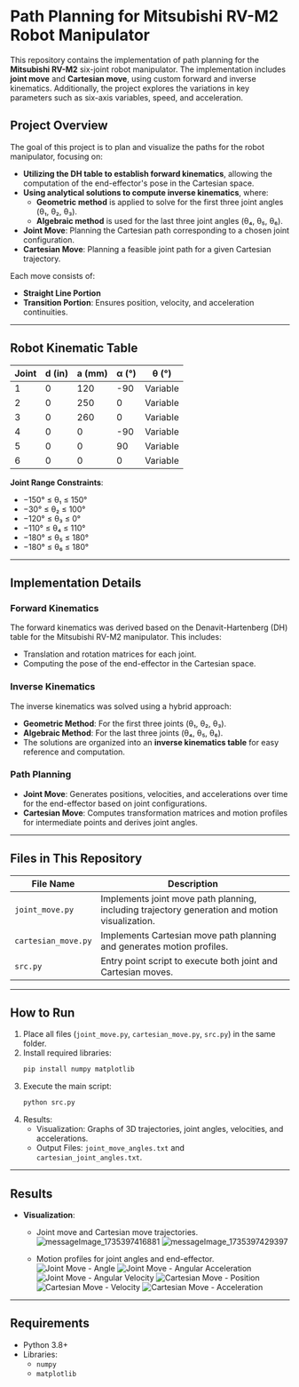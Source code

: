# Path Planning for Mitsubishi RV-M2 Robot Manipulator

This repository contains the implementation of path planning for the **Mitsubishi RV-M2** six-joint robot manipulator. The implementation includes **joint move** and **Cartesian move**, using custom forward and inverse kinematics. Additionally, the project explores the variations in key parameters such as six-axis variables, speed, and acceleration.

## Project Overview

The goal of this project is to plan and visualize the paths for the robot manipulator, focusing on:
- **Utilizing the DH table to establish forward kinematics**, allowing the computation of the end-effector's pose in the Cartesian space.
- **Using analytical solutions to compute inverse kinematics**, where:
  - **Geometric method** is applied to solve for the first three joint angles (θ₁, θ₂, θ₃).
  - **Algebraic method** is used for the last three joint angles (θ₄, θ₅, θ₆).
- **Joint Move**: Planning the Cartesian path corresponding to a chosen joint configuration.
- **Cartesian Move**: Planning a feasible joint path for a given Cartesian trajectory.

Each move consists of:
- **Straight Line Portion**
- **Transition Portion**: Ensures position, velocity, and acceleration continuities.

---

## Robot Kinematic Table

| Joint | d (in) | a (mm)  | α (°)  | θ (°)    |
|-------|--------|---------|--------|----------|
| 1     | 0      | 120     | -90    | Variable |
| 2     | 0      | 250     | 0      | Variable |
| 3     | 0      | 260     | 0      | Variable |
| 4     | 0      | 0       | -90    | Variable |
| 5     | 0      | 0       | 90     | Variable |
| 6     | 0      | 0       | 0      | Variable |

**Joint Range Constraints**:
- −150° ≤ θ₁ ≤ 150°
- −30° ≤ θ₂ ≤ 100°
- −120° ≤ θ₃ ≤ 0°
- −110° ≤ θ₄ ≤ 110°
- −180° ≤ θ₅ ≤ 180°
- −180° ≤ θ₆ ≤ 180°

---

## Implementation Details

### Forward Kinematics
The forward kinematics was derived based on the Denavit-Hartenberg (DH) table for the Mitsubishi RV-M2 manipulator. This includes:
- Translation and rotation matrices for each joint.
- Computing the pose of the end-effector in the Cartesian space.

### Inverse Kinematics
The inverse kinematics was solved using a hybrid approach:
- **Geometric Method**: For the first three joints (θ₁, θ₂, θ₃).
- **Algebraic Method**: For the last three joints (θ₄, θ₅, θ₆).
- The solutions are organized into an **inverse kinematics table** for easy reference and computation.

### Path Planning
- **Joint Move**: Generates positions, velocities, and accelerations over time for the end-effector based on joint configurations.
- **Cartesian Move**: Computes transformation matrices and motion profiles for intermediate points and derives joint angles.

---

## Files in This Repository

| File Name           | Description                                                                                     |
|---------------------|-------------------------------------------------------------------------------------------------|
| `joint_move.py`     | Implements joint move path planning, including trajectory generation and motion visualization.  |
| `cartesian_move.py` | Implements Cartesian move path planning and generates motion profiles.                          |
| `src.py`            | Entry point script to execute both joint and Cartesian moves.                                   |

---

## How to Run

1. Place all files (`joint_move.py`, `cartesian_move.py`, `src.py`) in the same folder.
2. Install required libraries:
   ```bash
   pip install numpy matplotlib
   ```
3. Execute the main script:
   ```bash
   python src.py
   ```
4. Results:
   - Visualization: Graphs of 3D trajectories, joint angles, velocities, and accelerations.
   - Output Files: `joint_move_angles.txt` and `cartesian_joint_angles.txt`.

---

## Results
- **Visualization**:
  - Joint move and Cartesian move trajectories.
    ![messageImage_1735397416881](https://github.com/user-attachments/assets/bcf24b76-983c-4f02-b30d-a4f93cdfc510)
    ![messageImage_1735397429397](https://github.com/user-attachments/assets/8edb2d12-97fd-4b2a-a887-dcae141fd3da)

  - Motion profiles for joint angles and end-effector.
    ![Joint Move - Angle](https://github.com/user-attachments/assets/9e8376d7-3e09-4ce0-bd09-1d7e8714a575)
    ![Joint Move - Angular Acceleration](https://github.com/user-attachments/assets/289d4d5f-2a81-4563-840c-23b63861337c)
    ![Joint Move - Angular Velocity](https://github.com/user-attachments/assets/2170ddbc-1d28-483e-8ffb-9b265df5d816)
    ![Cartesian Move - Position](https://github.com/user-attachments/assets/08b801f6-7666-43a9-b2f2-9dd204ebe36b)
    ![Cartesian Move - Velocity](https://github.com/user-attachments/assets/602002a3-fda5-494d-9b23-79a305eaa545)
    ![Cartesian Move - Acceleration](https://github.com/user-attachments/assets/79e48797-66bf-47a6-ba4f-e104a60086f4)



---

## Requirements
- Python 3.8+
- Libraries:
  - `numpy`
  - `matplotlib`
